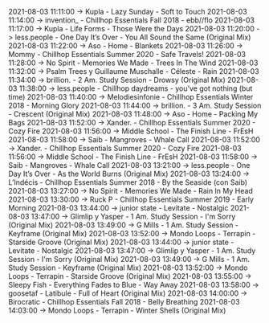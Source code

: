 2021-08-03 11:11:00 -> Kupla - Lazy Sunday - Soft to Touch
2021-08-03 11:14:00 -> invention_ - Chillhop Essentials Fall 2018 - ebb//flo
2021-08-03 11:17:00 -> Kupla - Life Forms - Those Were the Days
2021-08-03 11:20:00 -> less.people - One Day It’s Over - You All Sound the Same (Original Mix)
2021-08-03 11:22:00 -> Aso - Home - Blankets
2021-08-03 11:26:00 -> Mommy - Chillhop Essentials Summer 2020 - Safe Travels!
2021-08-03 11:28:00 -> No Spirit - Memories We Made - Trees In The Wind
2021-08-03 11:32:00 -> Psalm Trees y Guillaume Muschalle - Céleste - Rain
2021-08-03 11:34:00 -> brillion. - 2 Am. Study Session - Drowsy (Original Mix)
2021-08-03 11:38:00 -> less.people - Chillhop daydreams - you’ve got nothing (but time)
2021-08-03 11:40:00 -> Melodiesinfonie - Chillhop Essentials Winter 2018 - Morning Glory
2021-08-03 11:44:00 -> brillion. - 3 Am. Study Session - Crescent (Original Mix)
2021-08-03 11:48:00 -> Aso - Home - Packing My Bags
2021-08-03 11:52:00 -> Xander. - Chillhop Essentials Summer 2020 - Cozy Fire
2021-08-03 11:56:00 -> Middle School - The Finish Line - FrEsH
2021-08-03 11:58:00 -> Saib - Mangroves - Whale Call
2021-08-03 11:52:00 -> Xander. - Chillhop Essentials Summer 2020 - Cozy Fire
2021-08-03 11:56:00 -> Middle School - The Finish Line - FrEsH
2021-08-03 11:58:00 -> Saib - Mangroves - Whale Call
2021-08-03 13:21:00 -> less.people - One Day It’s Over - As the World Burns (Original Mix)
2021-08-03 13:24:00 -> L’Indécis - Chillhop Essentials Summer 2018 - By the Seaside (con Saib)
2021-08-03 13:27:00 -> No Spirit - Memories We Made - Rain In My Head
2021-08-03 13:30:00 -> Ruck P - Chillhop Essentials Summer 2019 - Early Morning
2021-08-03 13:44:00 -> junior state - Levitate - Nostalgic
2021-08-03 13:47:00 -> Glimlip y Yasper - 1 Am. Study Session - I'm Sorry (Original Mix)
2021-08-03 13:49:00 -> G Mills - 1 Am. Study Session - Keyframe (Original Mix)
2021-08-03 13:52:00 -> Mondo Loops - Terrapin - Starside Groove (Original Mix)
2021-08-03 13:44:00 -> junior state - Levitate - Nostalgic
2021-08-03 13:47:00 -> Glimlip y Yasper - 1 Am. Study Session - I'm Sorry (Original Mix)
2021-08-03 13:49:00 -> G Mills - 1 Am. Study Session - Keyframe (Original Mix)
2021-08-03 13:52:00 -> Mondo Loops - Terrapin - Starside Groove (Original Mix)
2021-08-03 13:55:00 -> Sleepy Fish - Everything Fades to Blue - Way Away
2021-08-03 13:58:00 -> goosetaf - Latibule - Full of Heart (Original Mix)
2021-08-03 14:00:00 -> Birocratic - Chillhop Essentials Fall 2018 - Belly Breathing
2021-08-03 14:03:00 -> Mondo Loops - Terrapin - Winter Shells (Original Mix)
